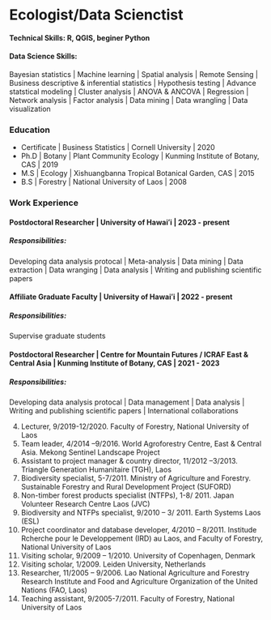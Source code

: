 # Ecologist/Data Scienctist

#### Technical Skills: R, QGIS, beginer Python

#### Data Science Skills: 
Bayesian statistics | Machine learning | Spatial analysis | Remote Sensing | Business descriptive & inferential statistics | Hypothesis testing | Advance statstical modeling | Cluster analysis | ANOVA & ANCOVA | Regression | Network analysis | Factor analysis | Data mining | Data wrangling | Data visualization 

### Education

- Certificate | Business Statistics | Cornell University | 2020
- Ph.D | Botany | Plant Community Ecology | Kunming Institute of Botany, CAS | 2019
- M.S | Ecology | Xishuangbanna Tropical Botanical Garden, CAS | 2015
- B.S | Forestry | National University of Laos | 2008

### Work Experience

#### Postdoctoral Researcher | University of Hawaiʻi | 2023 - present
##### Responsibilities: 
Developing data analysis protocal | Meta-analysis | Data mining | Data extraction | Data wranging | Data analysis | Writing and publishing scientific papers

#### Affiliate Graduate Faculty | University of Hawaiʻi | 2022 - present
##### Responsibilities:
Supervise graduate students
  
#### Postdoctoral Researcher | Centre for Mountain Futures / ICRAF East & Central Asia | Kunming Institute of Botany, CAS | 2021 - 2023
##### Responsibilities:
Developing data analysis protocal | Data management | Data analysis | Writing and publishing scientific papers | International collaborations

4.	Lecturer, 9/2019-12/2020. Faculty of Forestry, National University of Laos
5.	Team leader, 4/2014 –9/2016. World Agroforestry Centre, East & Central Asia. Mekong Sentinel Landscape Project
6.	Assistant to project manager & country director, 11/2012 –3/2013. Triangle Generation Humanitaire (TGH), Laos
7.	Biodiversity specialist, 5-7/2011. Ministry of Agriculture and Forestry. Sustainable Forestry and Rural Development Project (SUFORD)
8.	Non-timber forest products specialist (NTFPs), 1-8/ 2011. Japan Volunteer Research Centre Laos (JVC)
9.	Biodiversity and NTFPs specialist, 9/2010 – 3/ 2011. Earth Systems Laos (ESL)
10.	Project coordinator and database developer, 4/2010 – 8/2011. Institude Rcherche pour le Developpement (IRD) au Laos, and Faculty of Forestry, National University of Laos
11.	Visiting scholar, 9/2009 – 1/2010. University of Copenhagen, Denmark
12.	Visiting scholar, 1/2009. Leiden University, Netherlands
13.	Researcher, 11/2005 – 9/2006. Lao National Agriculture and Forestry Research Institute and Food and Agriculture Organization of the United Nations (FAO, Laos)
14.	Teaching assistant, 9/2005-7/2011. Faculty of Forestry, National University of Laos



